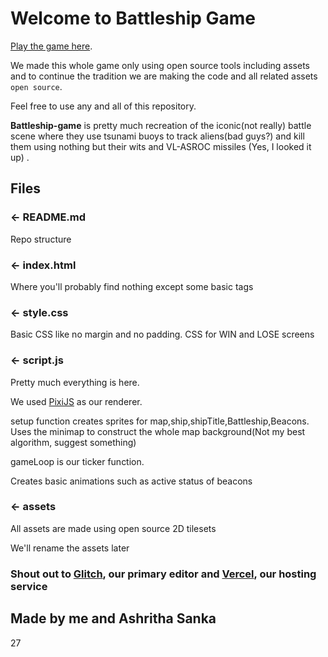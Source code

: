 # Welcome to Battleship Game

[Play the game here](https://battleship-game.now.sh).

We made this whole game only using open source tools including assets and to continue the tradition we are making the code and all related assets `open source`.

Feel free to use any and all of this repository.

**Battleship-game** is pretty much recreation of the iconic(not really) battle scene where they use tsunami buoys to track aliens(bad guys?) and kill them using nothing but their wits and VL-ASROC missiles (Yes, I looked it up) .

## Files

### ← README.md

Repo structure

### ← index.html

Where you'll probably find nothing except some basic tags

### ← style.css

Basic CSS like no margin and no padding.
CSS for WIN and LOSE screens

### ← script.js

Pretty much everything is here.

We used [PixiJS](https://www.pixijs.com/) as our renderer.

setup function creates sprites for map,ship,shipTitle,Battleship,Beacons. Uses the minimap to construct the whole map background(Not my best algorithm, suggest something)

gameLoop is our ticker function.

Creates basic animations such as active status of beacons

### ← assets

All assets are made using open source 2D tilesets

We'll rename the assets later

### Shout out to [Glitch](https://glitch.com/), our primary editor and [Vercel](https://vercel.com/), our hosting service

## Made by me and Ashritha Sanka

27

